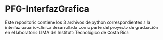 # PFG-InterfazGrafica
Este repositorio contiene los 3 archivos de python correspondientes a la interfaz usuario-clínica desarrollada como parte del proyecto de graduación en el laboratorio LIMA del Instituto Tecnológico de Costa Rica
